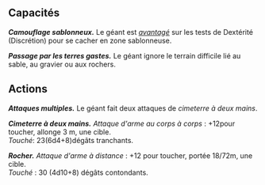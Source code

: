 ## Capacités
**_Camouflage sablonneux._** Le géant est [_avantagé_](/utiliser-les-caracteristiques/#avantage-et-desavantage) sur les tests de Dextérité (Discrétion) pour se cacher en zone sablonneuse.

**_Passage par les terres gastes._** Le géant ignore le terrain difficile lié au sable, au gravier ou aux rochers.

## Actions
**_Attaques multiples._** Le géant fait deux attaques de _cimeterre à deux mains_.

**_Cimeterre à deux mains._** _Attaque d'arme au corps à corps_ : +12pour toucher, allonge 3 m, une cible.  
_Touché_: 23(6d4+8)dégâts tranchants.

**_Rocher._** _Attaque d'arme à distance_ : +12 pour toucher, portée 18/72m, une cible.  
_Touché_ : 30 (4d10+8) dégâts contondants.
